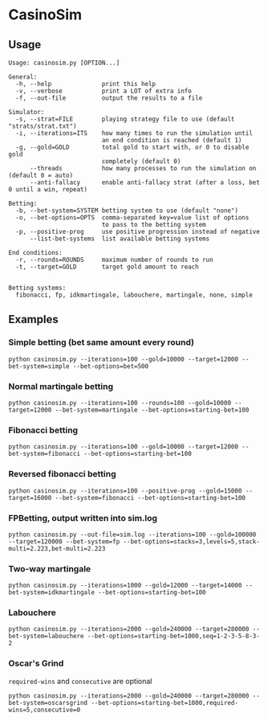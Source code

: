 # CasinoSim

## Usage

```text
Usage: casinosim.py [OPTION...]

General:
  -h, --help              print this help
  -v, --verbose           print a LOT of extra info
  -f, --out-file          output the results to a file

Simulator:
  -s, --strat=FILE        playing strategy file to use (default "strats/strat.txt")
  -i, --iterations=ITS    how many times to run the simulation until
                          an end condition is reached (default 1)
  -g, --gold=GOLD         total gold to start with, or 0 to disable gold
                          completely (default 0)
      --threads           how many processes to run the simulation on (default 0 = auto)
      --anti-fallacy      enable anti-fallacy strat (after a loss, bet 0 until a win, repeat)

Betting:
  -b, --bet-system=SYSTEM betting system to use (default "none")
  -o, --bet-options=OPTS  comma-separated key=value list of options
                          to pass to the betting system
  -p, --positive-prog     use positive progression instead of negative
      --list-bet-systems  list available betting systems

End conditions:
  -r, --rounds=ROUNDS     maximum number of rounds to run
  -t, --target=GOLD       target gold amount to reach


Betting systems:
  fibonacci, fp, idkmartingale, labouchere, martingale, none, simple
```

## Examples

### Simple betting (bet same amount every round)

```shell
python casinosim.py --iterations=100 --gold=10000 --target=12000 --bet-system=simple --bet-options=bet=500
```

### Normal martingale betting

```shell
python casinosim.py --iterations=100 --rounds=100 --gold=10000 --target=12000 --bet-system=martingale --bet-options=starting-bet=100
```

### Fibonacci betting

```shell
python casinosim.py --iterations=100 --gold=10000 --target=12000 --bet-system=fibonacci --bet-options=starting-bet=100
```

### Reversed fibonacci betting

```shell
python casinosim.py --iterations=100 --positive-prog --gold=15000 --target=16000 --bet-system=fibonacci --bet-options=starting-bet=100
```

### FPBetting, output written into sim.log

```shell
python casinosim.py --out-file=sim.log --iterations=100 --gold=100000 --target=120000 --bet-system=fp --bet-options=stacks=3,levels=5,stack-multi=2.223,bet-multi=2.223
```

### Two-way martingale

```shell
python casinosim.py --iterations=1000 --gold=12000 --target=14000 --bet-system=idkmartingale --bet-options=starting-bet=100
```

### Labouchere

```shell
python casinosim.py --iterations=2000 --gold=240000 --target=280000 --bet-system=labouchere --bet-options=starting-bet=1000,seq=1-2-3-5-8-3-2
```

### Oscar's Grind
`required-wins` and `consecutive` are optional

```shell
python casinosim.py --iterations=2000 --gold=240000 --target=280000 --bet-system=oscarsgrind --bet-options=starting-bet=1000,required-wins=5,consecutive=0
```
